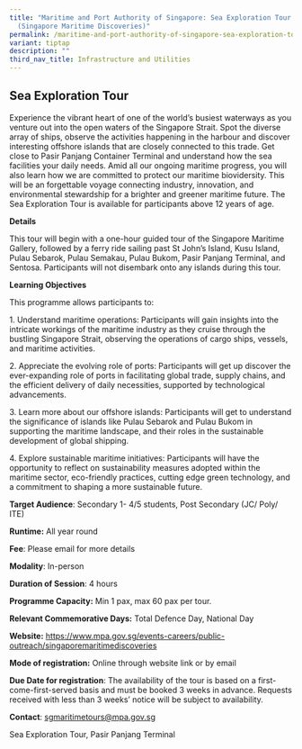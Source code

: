 ```yaml
---
title: "Maritime and Port Authority of Singapore: Sea Exploration Tour
  (Singapore Maritime Discoveries)"
permalink: /maritime-and-port-authority-of-singapore-sea-exploration-tour-singapore-maritime-discoveries/
variant: tiptap
description: ""
third_nav_title: Infrastructure and Utilities
---
```

<h2>Sea Exploration Tour</h2>
<p>Experience the vibrant heart of one of the world’s busiest waterways as
you venture out into the open waters of the Singapore Strait. Spot the
diverse array of ships, observe the activities happening in the harbour
and discover interesting offshore islands that are closely connected to
this trade. Get close to Pasir Panjang Container Terminal and understand
how the sea facilities your daily needs. Amid all our ongoing maritime
progress, you will also learn how we are committed to protect our maritime
biovidersity. This will be an forgettable voyage connecting industry, innovation,
and environmental stewardship for a brighter and greener maritime future.
The Sea Exploration Tour is available for participants above 12 years of
age.</p>
<p></p>
<p><strong>Details</strong>
</p>
<p>This tour will begin with a one-hour guided tour of the Singapore Maritime
Gallery, followed by a ferry ride sailing past St John’s Island, Kusu Island,
Pulau Sebarok, Pulau Semakau, Pulau Bukom, Pasir Panjang Terminal, and
Sentosa. Participants will not disembark onto any islands during this tour.</p>
<p></p>
<p><strong>Learning Objectives</strong>
</p>
<p>This programme allows participants to:</p>
<p>1. Understand maritime operations: Participants will gain insights into
the intricate workings of the maritime industry as they cruise through
the bustling Singapore Strait, observing the operations of cargo ships,
vessels, and maritime activities.</p>
<p>2. Appreciate the evolving role of ports: Participants will get up discover
the ever-expanding role of ports in facilitating global trade, supply chains,
and the efficient delivery of daily necessities, supported by technological
advancements.</p>
<p>3. Learn more about our offshore islands: Participants will get to understand
the significance of islands like Pulau Sebarok and Pulau Bukom in supporting
the maritime landscape, and their roles in the sustainable development
of global shipping.</p>
<p>4. Explore sustainable maritime initiatives: Participants will have the
opportunity to reflect on sustainability measures adopted within the maritime
sector, eco-friendly practices, cutting edge green technology, and a commitment
to shaping a more sustainable future.</p>
<p><strong>Target Audience</strong>: Secondary 1- 4/5 students, Post Secondary
(JC/ Poly/ ITE)</p>
<p><strong>Runtime:</strong> All year round</p>
<p><strong>Fee</strong>: Please email for more details</p>
<p><strong>Modality</strong>: In-person</p>
<p><strong>Duration of Session</strong>: 4 hours</p>
<p><strong>Programme Capacity:</strong> Min 1 pax, max 60 pax per tour.</p>
<p><strong>Relevant Commemorative Days:</strong> Total Defence Day, National
Day</p>
<p><strong>Website:</strong>  <a href="https://www.mpa.gov.sg/events-careers/public-outreach/singaporemaritimediscoveries" rel="noopener noreferrer nofollow" target="_blank">https://www.mpa.gov.sg/events-careers/public-outreach/singaporemaritimediscoveries</a>
</p>
<p><strong>Mode of registration:</strong> Online through website link or by
email</p>
<p><strong>Due Date for registration</strong>: The availability of the tour
is based on a first-come-first-served basis and must be booked 3 weeks
in advance. Requests received with less than 3 weeks’ notice will be subject
to availability.</p>
<p></p>
<p><strong>Contact</strong>: <a href="mailto:sgmaritimetours@mpa.gov.sg" rel="noopener noreferrer nofollow" target="_blank">sgmaritimetours@mpa.gov.sg</a>
</p>
<p></p>
<p>Sea Exploration Tour, Pasir Panjang Terminal</p>
<p></p>